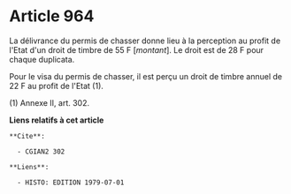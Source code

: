 # Article 964

La délivrance du permis de chasser donne lieu à la perception au profit de l'Etat d'un droit de timbre de 55 F [*montant*].
Le droit est de 28 F pour chaque duplicata.

Pour le visa du permis de chasser, il est perçu un droit de timbre annuel de 22 F au profit de l'Etat (1).

(1) Annexe II, art. 302.

**Liens relatifs à cet article**

	**Cite**:

	  - CGIAN2 302

	**Liens**:

	  - HISTO: EDITION 1979-07-01
